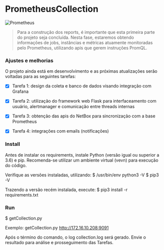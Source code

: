 # PrometheusCollection

<img src="imagem.png" alt="Prometheus">

> Para a construção dos reports, é importante que esta primeira parte do projeto seja concluída. Nesta fase, estaremos obtendo informações de jobs, instâncias e métricas atuamente monitoradas pelo Prometheus, utilizando apis que gerem instruções PromQL.

### Ajustes e melhorias

O projeto ainda está em desenvolvimento e as próximas atualizações serão voltadas para as seguintes tarefas:

- [x] Tarefa 1: design da coleta e banco de dados visando integração com Grafana
- [x] Tarefa 2: utilização do framework web Flask para interfaceamento com usuário, alertmanager e comunicação entre threads internas 
- [x] Tarefa 3: obtenção das apis do NetBox para sincronização com a base Prometheus
- [x] Tarefa 4: integrações com emails (notificações)


### Install

Antes de instalar os requirements, instale Python (versão igual ou superior a 3.6) e pip. Recomenda-se utilizar um ambiente virtual (vevn) para execução do código.

Verifique as versões instaladas, utilizando:
    $ /usr/bin/env python3 -V
    $ pip3 -V

Trazendo a versão recém instalada, execute:
    $ pip3 install -r requirements.txt


### Run

$ getCollection.py <prometheus endpoint>

Exemplo: getCollection.py http://172.16.10.208:9091

Após o término do comando, o log collection.log será gerado. Envie o resultado para análise e prosseguimento das Tarefas.
